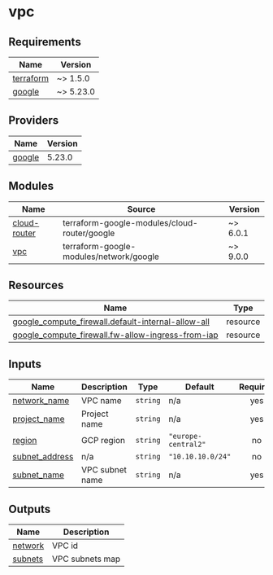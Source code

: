 # vpc

<!-- BEGINNING OF PRE-COMMIT-TERRAFORM DOCS HOOK -->
## Requirements

| Name | Version |
|------|---------|
| <a name="requirement_terraform"></a> [terraform](#requirement\_terraform) | ~> 1.5.0 |
| <a name="requirement_google"></a> [google](#requirement\_google) | ~> 5.23.0 |

## Providers

| Name | Version |
|------|---------|
| <a name="provider_google"></a> [google](#provider\_google) | 5.23.0 |

## Modules

| Name | Source | Version |
|------|--------|---------|
| <a name="module_cloud-router"></a> [cloud-router](#module\_cloud-router) | terraform-google-modules/cloud-router/google | ~> 6.0.1 |
| <a name="module_vpc"></a> [vpc](#module\_vpc) | terraform-google-modules/network/google | ~> 9.0.0 |

## Resources

| Name | Type |
|------|------|
| [google_compute_firewall.default-internal-allow-all](https://registry.terraform.io/providers/hashicorp/google/latest/docs/resources/compute_firewall) | resource |
| [google_compute_firewall.fw-allow-ingress-from-iap](https://registry.terraform.io/providers/hashicorp/google/latest/docs/resources/compute_firewall) | resource |

## Inputs

| Name | Description | Type | Default | Required |
|------|-------------|------|---------|:--------:|
| <a name="input_network_name"></a> [network\_name](#input\_network\_name) | VPC name | `string` | n/a | yes |
| <a name="input_project_name"></a> [project\_name](#input\_project\_name) | Project name | `string` | n/a | yes |
| <a name="input_region"></a> [region](#input\_region) | GCP region | `string` | `"europe-central2"` | no |
| <a name="input_subnet_address"></a> [subnet\_address](#input\_subnet\_address) | n/a | `string` | `"10.10.10.0/24"` | no |
| <a name="input_subnet_name"></a> [subnet\_name](#input\_subnet\_name) | VPC subnet name | `string` | n/a | yes |

## Outputs

| Name | Description |
|------|-------------|
| <a name="output_network"></a> [network](#output\_network) | VPC id |
| <a name="output_subnets"></a> [subnets](#output\_subnets) | VPC subnets map |
<!-- END OF PRE-COMMIT-TERRAFORM DOCS HOOK -->
